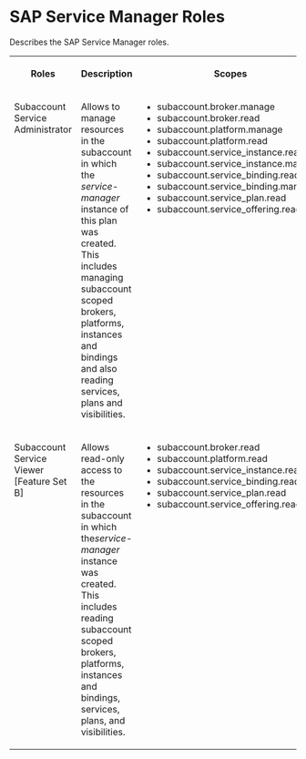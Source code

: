 <!-- loiod95fbe7f48fa4f4da2ecfc8eae7fab9a -->

# SAP Service Manager Roles



Describes the SAP Service Manager roles.


<table>
<tr>
<th valign="top">

Roles



</th>
<th valign="top">

Description



</th>
<th valign="top">

Scopes



</th>
</tr>
<tr>
<td valign="top">

Subaccount Service Administrator



</td>
<td valign="top">

Allows to manage resources in the subaccount in which the *service-manager* instance of this plan was created. This includes managing subaccount scoped brokers, platforms, instances and bindings and also reading services, plans and visibilities.



</td>
<td valign="top">

-   subaccount.broker.manage
-   subaccount.broker.read
-   subaccount.platform.manage
-   subaccount.platform.read
-   subaccount.service\_instance.read
-   subaccount.service\_instance.manage
-   subaccount.service\_binding.read
-   subaccount.service\_binding.manage
-   subaccount.service\_plan.read
-   subaccount.service\_offering.read



</td>
</tr>
<tr>
<td valign="top">

Subaccount Service Viewer \[Feature Set B\]



</td>
<td valign="top">

Allows read-only access to the resources in the subaccount in which the*service-manager* instance was created. This includes reading subaccount scoped brokers, platforms, instances and bindings, services, plans, and visibilities.



</td>
<td valign="top">

-   subaccount.broker.read
-   subaccount.platform.read
-   subaccount.service\_instance.read
-   subaccount.service\_binding.read
-   subaccount.service\_plan.read
-   subaccount.service\_offering.read



</td>
</tr>
</table>

